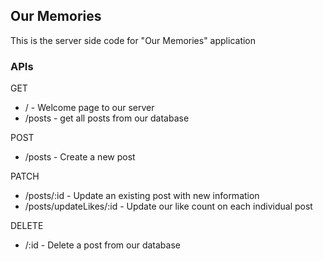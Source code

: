 <h2>Our Memories</h2>

This is the server side code for "Our Memories" application

<h3>APIs</h3>

GET
- / - Welcome page to our server
- /posts - get all posts from our database

POST
- /posts - Create a new post

PATCH
- /posts/:id - Update an existing post with new information
- /posts/updateLikes/:id - Update our like count on each individual post

DELETE
- /:id - Delete a post from our database 
